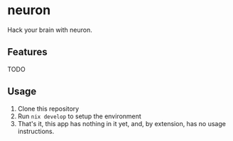 # neuron

Hack your brain with neuron.

## Features

TODO

## Usage

1. Clone this repository
2. Run `nix develop` to setup the environment
3. That's it, this app has nothing in it yet, and, by extension, has no usage instructions.
